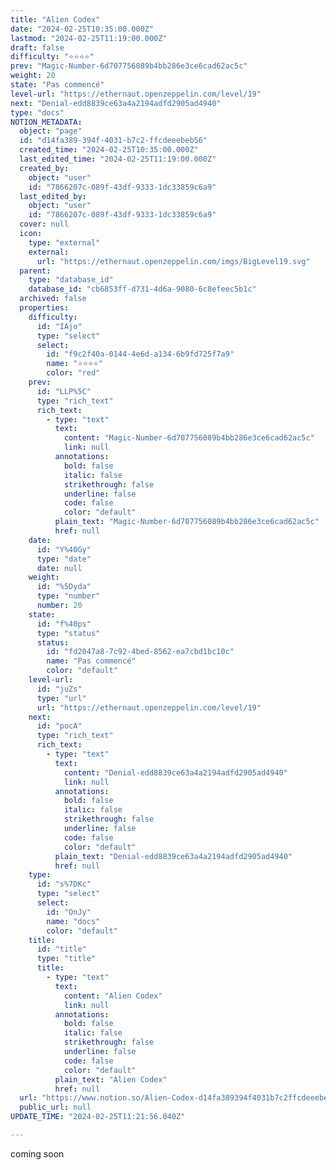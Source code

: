 ```yaml
---
title: "Alien Codex"
date: "2024-02-25T10:35:00.000Z"
lastmod: "2024-02-25T11:19:00.000Z"
draft: false
difficulty: "⭐⭐⭐⭐"
prev: "Magic-Number-6d707756089b4bb286e3ce6cad62ac5c"
weight: 20
state: "Pas commencé"
level-url: "https://ethernaut.openzeppelin.com/level/19"
next: "Denial-edd8839ce63a4a2194adfd2905ad4940"
type: "docs"
NOTION_METADATA:
  object: "page"
  id: "d14fa389-394f-4031-b7c2-ffcdeeebeb56"
  created_time: "2024-02-25T10:35:00.000Z"
  last_edited_time: "2024-02-25T11:19:00.000Z"
  created_by:
    object: "user"
    id: "7866207c-089f-43df-9333-1dc33859c6a9"
  last_edited_by:
    object: "user"
    id: "7866207c-089f-43df-9333-1dc33859c6a9"
  cover: null
  icon:
    type: "external"
    external:
      url: "https://ethernaut.openzeppelin.com/imgs/BigLevel19.svg"
  parent:
    type: "database_id"
    database_id: "cb6853ff-d731-4d6a-9080-6c8efeec5b1c"
  archived: false
  properties:
    difficulty:
      id: "IAjo"
      type: "select"
      select:
        id: "f9c2f40a-0144-4e6d-a134-6b9fd725f7a9"
        name: "⭐⭐⭐⭐"
        color: "red"
    prev:
      id: "LLP%5C"
      type: "rich_text"
      rich_text:
        - type: "text"
          text:
            content: "Magic-Number-6d707756089b4bb286e3ce6cad62ac5c"
            link: null
          annotations:
            bold: false
            italic: false
            strikethrough: false
            underline: false
            code: false
            color: "default"
          plain_text: "Magic-Number-6d707756089b4bb286e3ce6cad62ac5c"
          href: null
    date:
      id: "Y%40Gy"
      type: "date"
      date: null
    weight:
      id: "%5Dyda"
      type: "number"
      number: 20
    state:
      id: "f%40ps"
      type: "status"
      status:
        id: "fd2047a8-7c92-4bed-8562-ea7cbd1bc10c"
        name: "Pas commencé"
        color: "default"
    level-url:
      id: "juZs"
      type: "url"
      url: "https://ethernaut.openzeppelin.com/level/19"
    next:
      id: "pocA"
      type: "rich_text"
      rich_text:
        - type: "text"
          text:
            content: "Denial-edd8839ce63a4a2194adfd2905ad4940"
            link: null
          annotations:
            bold: false
            italic: false
            strikethrough: false
            underline: false
            code: false
            color: "default"
          plain_text: "Denial-edd8839ce63a4a2194adfd2905ad4940"
          href: null
    type:
      id: "s%7DKc"
      type: "select"
      select:
        id: "OnJy"
        name: "docs"
        color: "default"
    title:
      id: "title"
      type: "title"
      title:
        - type: "text"
          text:
            content: "Alien Codex"
            link: null
          annotations:
            bold: false
            italic: false
            strikethrough: false
            underline: false
            code: false
            color: "default"
          plain_text: "Alien Codex"
          href: null
  url: "https://www.notion.so/Alien-Codex-d14fa389394f4031b7c2ffcdeeebeb56"
  public_url: null
UPDATE_TIME: "2024-02-25T11:21:56.040Z"

---
```

<link rel="stylesheet" href="https://cdn.jsdelivr.net/npm/katex@0.16.2/dist/katex.min.css" integrity="sha384-bYdxxUwYipFNohQlHt0bjN/LCpueqWz13HufFEV1SUatKs1cm4L6fFgCi1jT643X" crossorigin="anonymous">


coming soon


